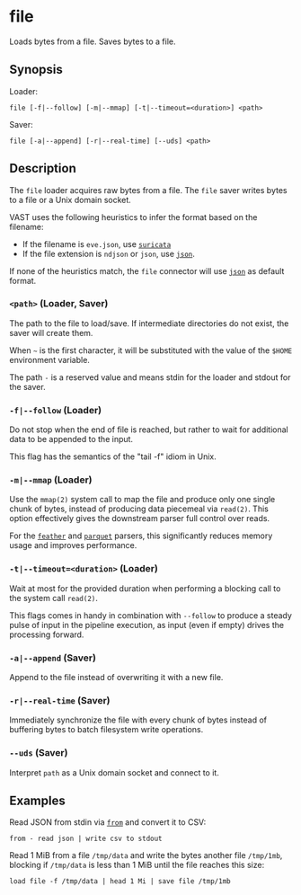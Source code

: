 # file

Loads bytes from a file. Saves bytes to a file.

## Synopsis

Loader:

```
file [-f|--follow] [-m|--mmap] [-t|--timeout=<duration>] <path>
```

Saver:

```
file [-a|--append] [-r|--real-time] [--uds] <path>
```

## Description

The `file` loader acquires raw bytes from a file. The `file` saver writes bytes
to a file or a Unix domain socket.

VAST uses the following heuristics to infer the format based on the filename:

- If the filename is `eve.json`, use [`suricata`](../formats/suricata.md)
- If the file extension is `ndjson` or `json`, use [`json`](../formats/json.md).

If none of the heuristics match, the `file` connector will use
[`json`](../formats/json.md) as default format.

### `<path>` (Loader, Saver)

The path to the file to load/save. If intermediate directories do not exist, the
saver will create them.

When `~` is the first character, it will be substituted with the value of the
`$HOME` environment variable.

The path `-` is a reserved value and means stdin for the loader and stdout for
the saver.

### `-f|--follow` (Loader)

Do not stop when the end of file is reached, but rather to wait for additional
data to be appended to the input.

This flag has the semantics of the "tail -f" idiom in Unix.

### `-m|--mmap` (Loader)

Use the `mmap(2)` system call to map the file and produce only one single chunk
of bytes, instead of producing data piecemeal via `read(2)`. This option
effectively gives the downstream parser full control over reads.

For the [`feather`](../formats/feather.md) and
[`parquet`](../formats/parquet.md) parsers, this significantly reduces memory
usage and improves performance.

### `-t|--timeout=<duration>` (Loader)

Wait at most for the provided duration when performing a blocking call to the
system call `read(2)`.

This flags comes in handy in combination with `--follow` to produce a steady
pulse of input in the pipeline execution, as input (even if empty) drives the
processing forward.

### `-a|--append` (Saver)

Append to the file instead of overwriting it with a new file.

### `-r|--real-time` (Saver)

Immediately synchronize the file with every chunk of bytes instead of buffering
bytes to batch filesystem write operations.

### `--uds` (Saver)

Interpret `path` as a Unix domain socket and connect to it.

## Examples

Read JSON from stdin via [`from`](../operators/sources/from.md) and convert
it to CSV:

```
from - read json | write csv to stdout
```

Read 1 MiB from a file `/tmp/data` and write the bytes another file `/tmp/1mb`,
blocking if `/tmp/data` is less than 1 MiB until the file reaches this size:

```
load file -f /tmp/data | head 1 Mi | save file /tmp/1mb
```
